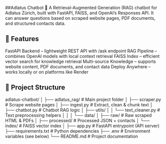 ##Adlatus Chatbot 🤖
A Retrieval-Augmented Generation (RAG) chatbot for Adlatus Zürich, built with FastAPI, FAISS, and OpenAI’s Responses API.
It can answer questions based on scraped website pages, PDF documents, and structured contacts data.

## 🚀 Features
FastAPI Backend – lightweight REST API with /ask endpoint
RAG Pipeline – combines OpenAI models with local context retrieval
FAISS Index – efficient vector search for knowledge retrieval
Multi-source Knowledge – supports website content, PDF documents, and contact data
Deploy Anywhere – works locally or on platforms like Render

## 📂 Project Structure
adlatus-chatbot/
│
├── adlatus_rag/                # Main project folder
│   ├── scraper.py              # Scrape website pages
│   ├── ingest.py               # Extract, clean & chunk text
│   ├── chatbot.py              # Chatbot RAG logic
│   ├── utils/
│   │   └── text_cleaner.py     # Text preprocessing helpers
│   │
│   └── data/
│       ├── raw/                # Raw scraped HTML & PDFs
│       ├── processed/          # Processed JSON + contacts
│       └── index/              # FAISS vector index
│
├── app.py                      # FastAPI entrypoint (API server)
├── requirements.txt            # Python dependencies
├── .env                        # Environment variables (see below)
└── README.md                   # Project documentation
